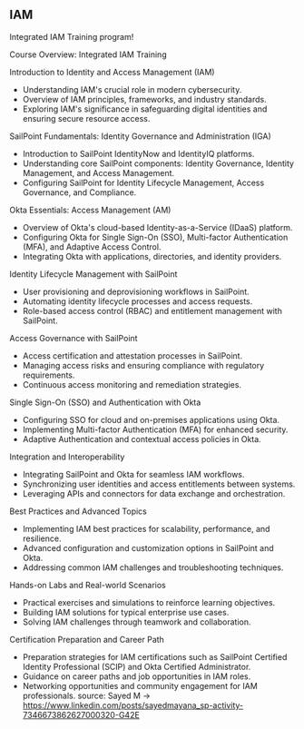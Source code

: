 
## IAM

Integrated IAM Training program!

Course Overview: Integrated IAM Training

Introduction to Identity and Access Management (IAM)
- Understanding IAM's crucial role in modern cybersecurity.
- Overview of IAM principles, frameworks, and industry standards.
- Exploring IAM's significance in safeguarding digital identities and ensuring secure resource access.

SailPoint Fundamentals: Identity Governance and Administration (IGA)
- Introduction to SailPoint IdentityNow and IdentityIQ platforms.
- Understanding core SailPoint components: Identity Governance, Identity Management, and Access Management.
- Configuring SailPoint for Identity Lifecycle Management, Access Governance, and Compliance.

Okta Essentials: Access Management (AM)
- Overview of Okta's cloud-based Identity-as-a-Service (IDaaS) platform.
- Configuring Okta for Single Sign-On (SSO), Multi-factor Authentication (MFA), and Adaptive Access Control.
- Integrating Okta with applications, directories, and identity providers.

Identity Lifecycle Management with SailPoint
- User provisioning and deprovisioning workflows in SailPoint.
- Automating identity lifecycle processes and access requests.
- Role-based access control (RBAC) and entitlement management with SailPoint.

Access Governance with SailPoint
- Access certification and attestation processes in SailPoint.
- Managing access risks and ensuring compliance with regulatory requirements.
- Continuous access monitoring and remediation strategies.

Single Sign-On (SSO) and Authentication with Okta
- Configuring SSO for cloud and on-premises applications using Okta.
- Implementing Multi-factor Authentication (MFA) for enhanced security.
- Adaptive Authentication and contextual access policies in Okta.

Integration and Interoperability
- Integrating SailPoint and Okta for seamless IAM workflows.
- Synchronizing user identities and access entitlements between systems.
- Leveraging APIs and connectors for data exchange and orchestration.

Best Practices and Advanced Topics
- Implementing IAM best practices for scalability, performance, and resilience.
- Advanced configuration and customization options in SailPoint and Okta.
- Addressing common IAM challenges and troubleshooting techniques.

Hands-on Labs and Real-world Scenarios
- Practical exercises and simulations to reinforce learning objectives.
- Building IAM solutions for typical enterprise use cases.
- Solving IAM challenges through teamwork and collaboration.

Certification Preparation and Career Path
- Preparation strategies for IAM certifications such as SailPoint Certified Identity Professional (SCIP) and Okta Certified Administrator.
- Guidance on career paths and job opportunities in IAM roles.
- Networking opportunities and community engagement for IAM professionals.
source: Sayed M -> https://www.linkedin.com/posts/sayedmayana_sp-activity-7346673862627000320-G42E
